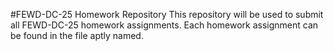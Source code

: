#FEWD-DC-25 Homework Repository
This repository will be used to submit all FEWD-DC-25 homework assignments.  Each homework assignment can be found in the file aptly named.
